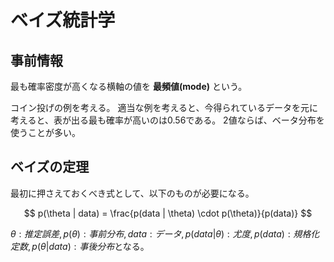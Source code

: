 # ベイズ統計学

## 事前情報
最も確率密度が高くなる横軸の値を **最頻値(mode)** という。

コイン投げの例を考える。
適当な例を考えると、今得られているデータを元に考えると、表が出る最も確率が高いのは0.56である。
2値ならば、ベータ分布を使うことが多い。

## ベイズの定理
最初に押さえておくべき式として、以下のものが必要になる。

$$
p(\theta | data) = \frac{p(data | \theta) \cdot p(\theta)}{p(data)}
$$

$\theta : 推定誤差, p(\theta): 事前分布, data : データ, p(data | \theta):尤度, p(data):規格化定数, p(\theta | data):事後分布$となる。

